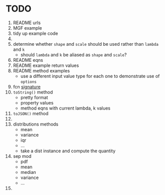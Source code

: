 TODO
====

1. README urls
2. MGF example
3. tidy up example code
4. 
5. determine whether `shape` and `scale` should be used rather than `lambda` and `k`
	-	should `lambda` and `k` be aliased as `shape` and `scale`?
6. README eqns
7. README example return values
8. README method examples
	-	use a different input value type for each one to demonstrate use of `options`
9. fcn [signature](http://www.mathworks.com/help/stats/normpdf.html)
10. `toString()` method
	-	pretty format
	-	property values
	-	method eqns with current lambda, k values
11. `toJSON()` method
12. 
13. distributions methods
	-	mean
	- 	variance
	-	iqr
	-	...
	-	take a dist instance and compute the quantity
14. sep mod
	-	pdf
	-	mean
	-	median
	-	variance
	-	...
15. 
